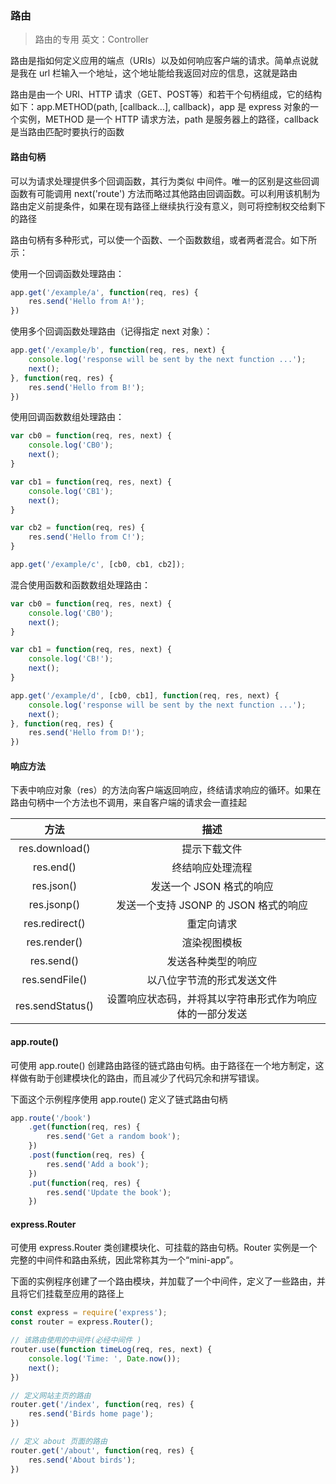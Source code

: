 ### 路由

> 路由的专用 英文：Controller

路由是指如何定义应用的端点（URIs）以及如何响应客户端的请求。简单点说就是我在 url 栏输入一个地址，这个地址能给我返回对应的信息，这就是路由

路由是由一个 URI、HTTP 请求（GET、POST等）和若干个句柄组成，它的结构如下：app.METHOD(path, [callback...], callback)，app 是 express 对象的一个实例，METHOD 是一个 HTTP 请求方法，path 是服务器上的路径，callback 是当路由匹配时要执行的函数



#### 路由句柄

可以为请求处理提供多个回调函数，其行为类似 中间件。唯一的区别是这些回调函数有可能调用 next('route') 方法而略过其他路由回调函数。可以利用该机制为路由定义前提条件，如果在现有路径上继续执行没有意义，则可将控制权交给剩下的路径

路由句柄有多种形式，可以使一个函数、一个函数数组，或者两者混合。如下所示：

使用一个回调函数处理路由：

``` javascript
app.get('/example/a', function(req, res) {
    res.send('Hello from A!');
})
```

使用多个回调函数处理路由（记得指定 next 对象）：

``` javascript
app.get('/example/b', function(req, res, next) {
    console.log('response will be sent by the next function ...');
    next();
}, function(req, res) {
    res.send('Hello from B!');
})
```

使用回调函数数组处理路由：

``` javascript
var cb0 = function(req, res, next) {
    console.log('CB0');
    next();
}

var cb1 = function(req, res, next) {
    console.log('CB1');
    next();
}

var cb2 = function(req, res) {
    res.send('Hello from C!');
}

app.get('/example/c', [cb0, cb1, cb2]);
```

混合使用函数和函数数组处理路由：

``` javascript
var cb0 = function(req, res, next) {
    console.log('CB0');
    next();
}

var cb1 = function(req, res, next) {
    console.log('CB!');
    next();
}

app.get('/example/d', [cb0, cb1], function(req, res, next) {
    console.log('response will be sent by the next function ...');
    next();
}, function(req, res) {
    res.send('Hello from D!');
})
```





#### 响应方法

下表中响应对象（res）的方法向客户端返回响应，终结请求响应的循环。如果在路由句柄中一个方法也不调用，来自客户端的请求会一直挂起

|       方法       |                           描述                           |
| :--------------: | :------------------------------------------------------: |
|  res.download()  |                       提示下载文件                       |
|    res.end()     |                     终结响应处理流程                     |
|    res.json()    |                 发送一个 JSON 格式的响应                 |
|   res.jsonp()    |          发送一个支持 JSONP 的 JSON 格式的响应           |
|  res.redirect()  |                        重定向请求                        |
|   res.render()   |                       渲染视图模板                       |
|    res.send()    |                    发送各种类型的响应                    |
|  res.sendFile()  |                以八位字节流的形式发送文件                |
| res.sendStatus() | 设置响应状态码，并将其以字符串形式作为响应体的一部分发送 |





#### app.route()

可使用 app.route() 创建路由路径的链式路由句柄。由于路径在一个地方制定，这样做有助于创建模块化的路由，而且减少了代码冗余和拼写错误。

下面这个示例程序使用 app.route() 定义了链式路由句柄

``` javascript
app.route('/book')
    .get(function(req, res) {
    	res.send('Get a random book');
	})
    .post(function(req, res) {
    	res.send('Add a book');
	})
    .put(function(req, res) {
    	res.send('Update the book');
	})
```





#### express.Router

可使用 express.Router 类创建模块化、可挂载的路由句柄。Router 实例是一个完整的中间件和路由系统，因此常称其为一个“mini-app”。

下面的实例程序创建了一个路由模块，并加载了一个中间件，定义了一些路由，并且将它们挂载至应用的路径上

``` javascript
const express = require('express');
const router = express.Router();

// 该路由使用的中间件(必经中间件 )
router.use(function timeLog(req, res, next) {
    console.log('Time: ', Date.now());
    next();
})

// 定义网站主页的路由
router.get('/index', function(req, res) {
    res.send('Birds home page');
})

// 定义 about 页面的路由
router.get('/about', function(req, res) {
    res.send('About birds');
})
```

